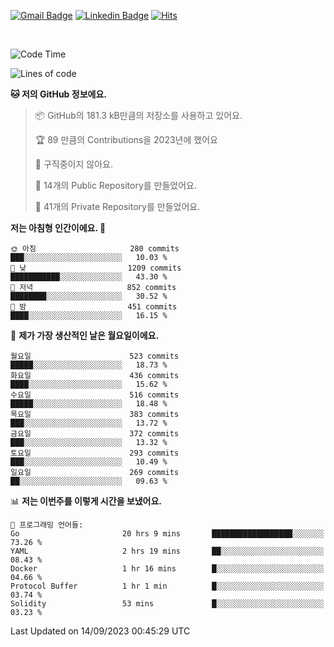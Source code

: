 [![Gmail Badge](https://img.shields.io/badge/-725psh@gmail.com-c14438?style=flat&logo=Gmail&logoColor=white&link=mailto:725psh@gmail.com)](mailto:725psh@gmail.com) 
[![Linkedin Badge](https://img.shields.io/badge/-soohanpark-0072b1?style=flat&logo=Linkedin&logoColor=white&link=https://www.linkedin.com/in/soohanpark/)](https://www.linkedin.com/in/soohanpark/) 
[![Hits](https://hits.seeyoufarm.com/api/count/incr/badge.svg?url=https%3A%2F%2Fgithub.com%2FSoohan-Park&count_bg=%23000000&title_bg=%23828282&icon=gradle.svg&icon_color=%23FFFFFF&title=Visited&edge_flat=false)](https://hits.seeyoufarm.com)  

<br />

<!--START_SECTION:waka-->
![Code Time](http://img.shields.io/badge/Code%20Time-1%2C286%20hrs%202%20mins-blue)

![Lines of code](https://img.shields.io/badge/%EC%A0%80%EB%8A%94%20%EC%97%AC%ED%83%9C%EA%B9%8C%EC%A7%80%20-6.2%20million%20%EC%A4%84%EC%9D%98%20%EC%BD%94%EB%93%9C%EB%A5%BC%20%EC%9E%91%EC%84%B1%ED%96%88%EC%96%B4%EC%9A%94.-blue)

**🐱 저의 GitHub 정보에요.** 

> 📦 GitHub의 181.3 kB만큼의 저장소를 사용하고 있어요. 
 > 
> 🏆 89 만큼의 Contributions을 2023년에 했어요
 > 
> 🚫 구직중이지 않아요.
 > 
> 📜 14개의 Public Repository를 만들었어요. 
 > 
> 🔑 41개의 Private Repository를 만들었어요. 
 > 
**저는 아침형 인간이에요. 🐤** 

```text
🌞 아침                     280 commits         ███░░░░░░░░░░░░░░░░░░░░░░   10.03 % 
🌆 낮　                     1209 commits        ███████████░░░░░░░░░░░░░░   43.30 % 
🌃 저녁                     852 commits         ████████░░░░░░░░░░░░░░░░░   30.52 % 
🌙 밤　                     451 commits         ████░░░░░░░░░░░░░░░░░░░░░   16.15 % 
```
📅 **제가 가장 생산적인 날은 월요일이에요.** 

```text
월요일                      523 commits         █████░░░░░░░░░░░░░░░░░░░░   18.73 % 
화요일                      436 commits         ████░░░░░░░░░░░░░░░░░░░░░   15.62 % 
수요일                      516 commits         █████░░░░░░░░░░░░░░░░░░░░   18.48 % 
목요일                      383 commits         ███░░░░░░░░░░░░░░░░░░░░░░   13.72 % 
금요일                      372 commits         ███░░░░░░░░░░░░░░░░░░░░░░   13.32 % 
토요일                      293 commits         ███░░░░░░░░░░░░░░░░░░░░░░   10.49 % 
일요일                      269 commits         ██░░░░░░░░░░░░░░░░░░░░░░░   09.63 % 
```


📊 **저는 이번주를 이렇게 시간을 보냈어요.** 

```text
💬 프로그래밍 언어들: 
Go                       20 hrs 9 mins       ██████████████████░░░░░░░   73.26 % 
YAML                     2 hrs 19 mins       ██░░░░░░░░░░░░░░░░░░░░░░░   08.43 % 
Docker                   1 hr 16 mins        █░░░░░░░░░░░░░░░░░░░░░░░░   04.66 % 
Protocol Buffer          1 hr 1 min          █░░░░░░░░░░░░░░░░░░░░░░░░   03.74 % 
Solidity                 53 mins             █░░░░░░░░░░░░░░░░░░░░░░░░   03.23 % 
```


 Last Updated on 14/09/2023 00:45:29 UTC
<!--END_SECTION:waka-->
